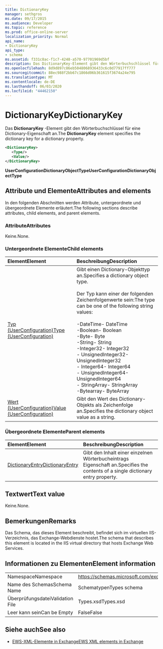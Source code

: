 ```yaml
---
title: DictionaryKey
manager: sethgros
ms.date: 09/17/2015
ms.audience: Developer
ms.topic: reference
ms.prod: office-online-server
localization_priority: Normal
api_name:
- DictionaryKey
api_type:
- schema
ms.assetid: f331c8ac-f1c7-4248-a570-97701969d5bf
description: Das DictionaryKey-Element gibt den Wörterbuchschlüssel für eine Dictionary-Eigenschaft an.
ms.openlocfilehash: 8d9d897c86eb5048068936433c6c0d77917ff777
ms.sourcegitcommit: 88ec988f2bb67c1866d06b361615f3674a24e795
ms.translationtype: MT
ms.contentlocale: de-DE
ms.lasthandoff: 06/03/2020
ms.locfileid: "44462150"
---
```

# <a name="dictionarykey"></a><span data-ttu-id="2429d-103">DictionaryKey</span><span class="sxs-lookup"><span data-stu-id="2429d-103">DictionaryKey</span></span>

<span data-ttu-id="2429d-104">Das **DictionaryKey** -Element gibt den Wörterbuchschlüssel für eine Dictionary-Eigenschaft an.</span><span class="sxs-lookup"><span data-stu-id="2429d-104">The **DictionaryKey** element specifies the dictionary key for a dictionary property.</span></span> 
  
```xml
<DictionaryKey>
   <Type/>
   <Value/>
</DictionaryKey>
```

 <span data-ttu-id="2429d-105">**UserConfigurationDictionaryObjectType**</span><span class="sxs-lookup"><span data-stu-id="2429d-105">**UserConfigurationDictionaryObjectType**</span></span>
## <a name="attributes-and-elements"></a><span data-ttu-id="2429d-106">Attribute und Elemente</span><span class="sxs-lookup"><span data-stu-id="2429d-106">Attributes and elements</span></span>

<span data-ttu-id="2429d-107">In den folgenden Abschnitten werden Attribute, untergeordnete und übergeordnete Elemente erläutert.</span><span class="sxs-lookup"><span data-stu-id="2429d-107">The following sections describe attributes, child elements, and parent elements.</span></span>
  
### <a name="attributes"></a><span data-ttu-id="2429d-108">Attribute</span><span class="sxs-lookup"><span data-stu-id="2429d-108">Attributes</span></span>

<span data-ttu-id="2429d-109">Keine.</span><span class="sxs-lookup"><span data-stu-id="2429d-109">None.</span></span>
  
### <a name="child-elements"></a><span data-ttu-id="2429d-110">Untergeordnete Elemente</span><span class="sxs-lookup"><span data-stu-id="2429d-110">Child elements</span></span>

|<span data-ttu-id="2429d-111">**Element**</span><span class="sxs-lookup"><span data-stu-id="2429d-111">**Element**</span></span>|<span data-ttu-id="2429d-112">**Beschreibung**</span><span class="sxs-lookup"><span data-stu-id="2429d-112">**Description**</span></span>|
|:-----|:-----|
|[<span data-ttu-id="2429d-113">Typ (UserConfiguration)</span><span class="sxs-lookup"><span data-stu-id="2429d-113">Type (UserConfiguration)</span></span>](type-userconfiguration.md) <br/> | <span data-ttu-id="2429d-114">Gibt einen Dictionary-Objekttyp an.</span><span class="sxs-lookup"><span data-stu-id="2429d-114">Specifies a dictionary object type.</span></span><br/><br/><span data-ttu-id="2429d-115">Der Typ kann einer der folgenden Zeichenfolgenwerte sein:</span><span class="sxs-lookup"><span data-stu-id="2429d-115">The type can be one of the following string values:</span></span><br/><br/><span data-ttu-id="2429d-116">-DateTime</span><span class="sxs-lookup"><span data-stu-id="2429d-116">-  DateTime</span></span>  <br/><span data-ttu-id="2429d-117">-Boolean</span><span class="sxs-lookup"><span data-stu-id="2429d-117">-  Boolean</span></span>  <br/><span data-ttu-id="2429d-118">-Byte</span><span class="sxs-lookup"><span data-stu-id="2429d-118">-  Byte</span></span>  <br/><span data-ttu-id="2429d-119">-String</span><span class="sxs-lookup"><span data-stu-id="2429d-119">-  String</span></span>  <br/><span data-ttu-id="2429d-120">-Integer32</span><span class="sxs-lookup"><span data-stu-id="2429d-120">-  Integer32</span></span>  <br/><span data-ttu-id="2429d-121">- UnsignedInteger32</span><span class="sxs-lookup"><span data-stu-id="2429d-121">-  UnsignedInteger32</span></span>  <br/><span data-ttu-id="2429d-122">- Integer64</span><span class="sxs-lookup"><span data-stu-id="2429d-122">-  Integer64</span></span>  <br/><span data-ttu-id="2429d-123">- UnsignedInteger64</span><span class="sxs-lookup"><span data-stu-id="2429d-123">-  UnsignedInteger64</span></span>  <br/><span data-ttu-id="2429d-124">- StringArray</span><span class="sxs-lookup"><span data-stu-id="2429d-124">-  StringArray</span></span>  <br/><span data-ttu-id="2429d-125">-Bytearray</span><span class="sxs-lookup"><span data-stu-id="2429d-125">-  ByteArray</span></span>  <br/> |
|[<span data-ttu-id="2429d-126">Wert (UserConfiguration)</span><span class="sxs-lookup"><span data-stu-id="2429d-126">Value (UserConfiguration)</span></span>](value-userconfiguration.md) <br/> |<span data-ttu-id="2429d-127">Gibt den Wert des Dictionary-Objekts als Zeichenfolge an.</span><span class="sxs-lookup"><span data-stu-id="2429d-127">Specifies the dictionary object value as a string.</span></span>  <br/> |
   
### <a name="parent-elements"></a><span data-ttu-id="2429d-128">Übergeordnete Elemente</span><span class="sxs-lookup"><span data-stu-id="2429d-128">Parent elements</span></span>

|<span data-ttu-id="2429d-129">**Element**</span><span class="sxs-lookup"><span data-stu-id="2429d-129">**Element**</span></span>|<span data-ttu-id="2429d-130">**Beschreibung**</span><span class="sxs-lookup"><span data-stu-id="2429d-130">**Description**</span></span>|
|:-----|:-----|
|[<span data-ttu-id="2429d-131">DictionaryEntry</span><span class="sxs-lookup"><span data-stu-id="2429d-131">DictionaryEntry</span></span>](dictionaryentry.md) <br/> |<span data-ttu-id="2429d-132">Gibt den Inhalt einer einzelnen Wörterbucheintrags Eigenschaft an.</span><span class="sxs-lookup"><span data-stu-id="2429d-132">Specifies the contents of a single dictionary entry property.</span></span>  <br/> |
   
## <a name="text-value"></a><span data-ttu-id="2429d-133">Textwert</span><span class="sxs-lookup"><span data-stu-id="2429d-133">Text value</span></span>

<span data-ttu-id="2429d-134">Keine.</span><span class="sxs-lookup"><span data-stu-id="2429d-134">None.</span></span>
  
## <a name="remarks"></a><span data-ttu-id="2429d-135">Bemerkungen</span><span class="sxs-lookup"><span data-stu-id="2429d-135">Remarks</span></span>

<span data-ttu-id="2429d-136">Das Schema, das dieses Element beschreibt, befindet sich im virtuellen IIS-Verzeichnis, das Exchange-Webdienste hostet.</span><span class="sxs-lookup"><span data-stu-id="2429d-136">The schema that describes this element is located in the IIS virtual directory that hosts Exchange Web Services.</span></span>
  
## <a name="element-information"></a><span data-ttu-id="2429d-137">Informationen zu Elementen</span><span class="sxs-lookup"><span data-stu-id="2429d-137">Element information</span></span>

|||
|:-----|:-----|
|<span data-ttu-id="2429d-138">Namespace</span><span class="sxs-lookup"><span data-stu-id="2429d-138">Namespace</span></span>  <br/> |https://schemas.microsoft.com/exchange/services/2006/types  <br/> |
|<span data-ttu-id="2429d-139">Name des Schemas</span><span class="sxs-lookup"><span data-stu-id="2429d-139">Schema Name</span></span>  <br/> |<span data-ttu-id="2429d-140">Schematypen</span><span class="sxs-lookup"><span data-stu-id="2429d-140">Types schema</span></span>  <br/> |
|<span data-ttu-id="2429d-141">Überprüfungsdatei</span><span class="sxs-lookup"><span data-stu-id="2429d-141">Validation File</span></span>  <br/> |<span data-ttu-id="2429d-142">Types.xsd</span><span class="sxs-lookup"><span data-stu-id="2429d-142">Types.xsd</span></span>  <br/> |
|<span data-ttu-id="2429d-143">Leer kann sein</span><span class="sxs-lookup"><span data-stu-id="2429d-143">Can be Empty</span></span>  <br/> |<span data-ttu-id="2429d-144">False</span><span class="sxs-lookup"><span data-stu-id="2429d-144">False</span></span>  <br/> |
   
## <a name="see-also"></a><span data-ttu-id="2429d-145">Siehe auch</span><span class="sxs-lookup"><span data-stu-id="2429d-145">See also</span></span>

- [<span data-ttu-id="2429d-146">EWS-XML-Elemente in Exchange</span><span class="sxs-lookup"><span data-stu-id="2429d-146">EWS XML elements in Exchange</span></span>](ews-xml-elements-in-exchange.md)

